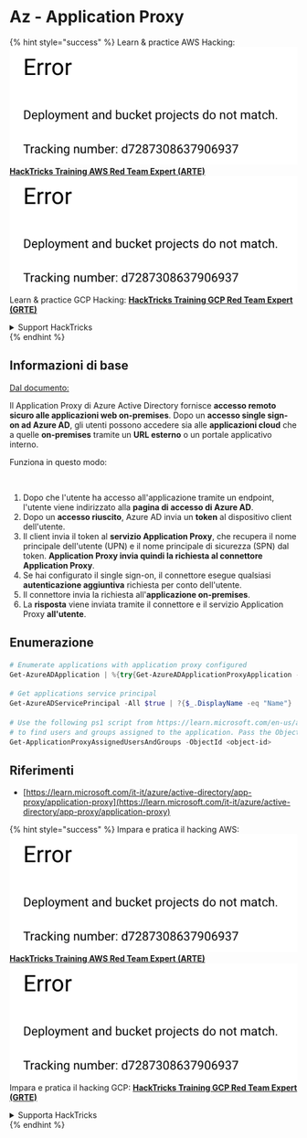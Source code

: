 # Az - Application Proxy

{% hint style="success" %}
Learn & practice AWS Hacking:<img src="../../../.gitbook/assets/image (1) (1).png" alt="" data-size="line">[**HackTricks Training AWS Red Team Expert (ARTE)**](https://training.hacktricks.xyz/courses/arte)<img src="../../../.gitbook/assets/image (1) (1).png" alt="" data-size="line">\
Learn & practice GCP Hacking: <img src="../../../.gitbook/assets/image (2).png" alt="" data-size="line">[**HackTricks Training GCP Red Team Expert (GRTE)**<img src="../../../.gitbook/assets/image (2).png" alt="" data-size="line">](https://training.hacktricks.xyz/courses/grte)

<details>

<summary>Support HackTricks</summary>

* Check the [**subscription plans**](https://github.com/sponsors/carlospolop)!
* **Join the** 💬 [**Discord group**](https://discord.gg/hRep4RUj7f) or the [**telegram group**](https://t.me/peass) or **follow** us on **Twitter** 🐦 [**@hacktricks\_live**](https://twitter.com/hacktricks\_live)**.**
* **Share hacking tricks by submitting PRs to the** [**HackTricks**](https://github.com/carlospolop/hacktricks) and [**HackTricks Cloud**](https://github.com/carlospolop/hacktricks-cloud) github repos.

</details>
{% endhint %}

## Informazioni di base

[Dal documento:](https://learn.microsoft.com/en-us/entra/identity/app-proxy/application-proxy)

Il Application Proxy di Azure Active Directory fornisce **accesso remoto sicuro alle applicazioni web on-premises**. Dopo un **accesso single sign-on ad Azure AD**, gli utenti possono accedere sia alle **applicazioni cloud** che a quelle **on-premises** tramite un **URL esterno** o un portale applicativo interno.

Funziona in questo modo:

<figure><img src="../../../.gitbook/assets/image (186).png" alt=""><figcaption></figcaption></figure>

1. Dopo che l'utente ha accesso all'applicazione tramite un endpoint, l'utente viene indirizzato alla **pagina di accesso di Azure AD**.
2. Dopo un **accesso riuscito**, Azure AD invia un **token** al dispositivo client dell'utente.
3. Il client invia il token al **servizio Application Proxy**, che recupera il nome principale dell'utente (UPN) e il nome principale di sicurezza (SPN) dal token. **Application Proxy invia quindi la richiesta al connettore Application Proxy**.
4. Se hai configurato il single sign-on, il connettore esegue qualsiasi **autenticazione aggiuntiva** richiesta per conto dell'utente.
5. Il connettore invia la richiesta all'**applicazione on-premises**.
6. La **risposta** viene inviata tramite il connettore e il servizio Application Proxy **all'utente**.

## Enumerazione
```powershell
# Enumerate applications with application proxy configured
Get-AzureADApplication | %{try{Get-AzureADApplicationProxyApplication -ObjectId $_.ObjectID;$_.DisplayName;$_.ObjectID}catch{}}

# Get applications service principal
Get-AzureADServicePrincipal -All $true | ?{$_.DisplayName -eq "Name"}

# Use the following ps1 script from https://learn.microsoft.com/en-us/azure/active-directory/app-proxy/scripts/powershell-display-users-group-of-app
# to find users and groups assigned to the application. Pass the ObjectID of the Service Principal to it
Get-ApplicationProxyAssignedUsersAndGroups -ObjectId <object-id>
```
## Riferimenti

* [https://learn.microsoft.com/it-it/azure/active-directory/app-proxy/application-proxy](https://learn.microsoft.com/it-it/azure/active-directory/app-proxy/application-proxy)

{% hint style="success" %}
Impara e pratica il hacking AWS:<img src="../../../.gitbook/assets/image (1) (1).png" alt="" data-size="line">[**HackTricks Training AWS Red Team Expert (ARTE)**](https://training.hacktricks.xyz/courses/arte)<img src="../../../.gitbook/assets/image (1) (1).png" alt="" data-size="line">\
Impara e pratica il hacking GCP: <img src="../../../.gitbook/assets/image (2).png" alt="" data-size="line">[**HackTricks Training GCP Red Team Expert (GRTE)**<img src="../../../.gitbook/assets/image (2).png" alt="" data-size="line">](https://training.hacktricks.xyz/courses/grte)

<details>

<summary>Supporta HackTricks</summary>

* Controlla i [**piani di abbonamento**](https://github.com/sponsors/carlospolop)!
* **Unisciti al** 💬 [**gruppo Discord**](https://discord.gg/hRep4RUj7f) o al [**gruppo telegram**](https://t.me/peass) o **seguici** su **Twitter** 🐦 [**@hacktricks\_live**](https://twitter.com/hacktricks\_live)**.**
* **Condividi trucchi di hacking inviando PR ai** [**HackTricks**](https://github.com/carlospolop/hacktricks) e [**HackTricks Cloud**](https://github.com/carlospolop/hacktricks-cloud) repos di github.

</details>
{% endhint %}
